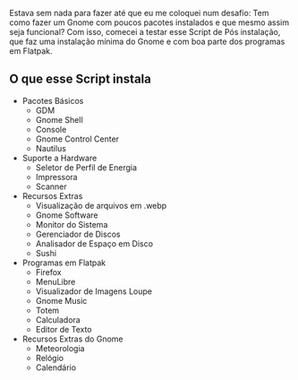 Estava sem nada para fazer até que eu me coloquei num desafio: Tem como fazer um Gnome com poucos pacotes instalados e que mesmo assim seja funcional?
Com isso, comecei a testar esse Script de Pós instalação, que faz uma instalação mínima do Gnome e com boa parte dos programas em Flatpak.

## O que esse Script instala
- Pacotes Básicos
  - GDM
  - Gnome Shell
  - Console
  - Gnome Control Center
  - Nautilus
- Suporte a Hardware
  - Seletor de Perfil de Energia
  - Impressora
  - Scanner
- Recursos Extras
  - Visualização de arquivos em .webp
  - Gnome Software
  - Monitor do Sistema
  - Gerenciador de Discos
  - Analisador de Espaço em Disco
  - Sushi
- Programas em Flatpak
  - Firefox
  - MenuLibre
  - Visualizador de Imagens Loupe
  - Gnome Music
  - Totem
  - Calculadora
  - Editor de Texto
- Recursos Extras do Gnome
  - Meteorologia
  - Relógio
  - Calendário


